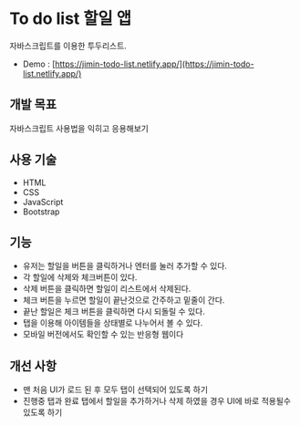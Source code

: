 # To do list 할일 앱

자바스크립트를 이용한 투두리스트.

- Demo : [https://jimin-todo-list.netlify.app/](https://jimin-todo-list.netlify.app/)

## 개발 목표

자바스크립트 사용법을 익히고 응용해보기

## 사용 기술

- HTML
- CSS
- JavaScript
- Bootstrap

## 기능

- 유저는 할일을 버튼을 클릭하거나 엔터를 눌러 추가할 수 있다.
- 각 할일에 삭제와 체크버튼이 있다.
- 삭제 버튼을 클릭하면 할일이 리스트에서 삭제된다.
- 체크 버튼을 누르면 할일이 끝난것으로 간주하고 밑줄이 간다.
- 끝난 할일은 체크 버튼을 클릭하면 다시 되돌릴 수 있다.
- 탭을 이용해 아이템들을 상태별로 나누어서 볼 수 있다.
- 모바일 버전에서도 확인할 수 있는 반응형 웹이다

## 개선 사항

- 맨 처음 UI가 로드 된 후 모두 탭이 선택되어 있도록 하기
- 진행중 탭과 완료 탭에서 할일을 추가하거나 삭제 하였을 경우 UI에 바로 적용될수 있도록 하기